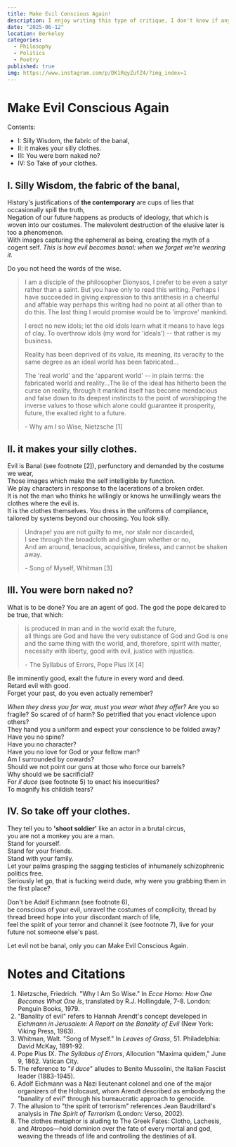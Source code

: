 ```yaml
---
title: Make Evil Conscious Again!
description: I enjoy writing this type of critique, I don't know if anyone will understand but maybe the imagery is fun.
date: "2025-06-12"
location: Berkeley
categories:
  - Philosophy
  - Politics
  - Poetry
published: true
img: https://www.instagram.com/p/DK1RqyZufZ4/?img_index=1
---
```


# Make Evil Conscious Again

Contents:

- I: Silly Wisdom, the fabric of the banal,
- II: it makes your silly clothes.
- III: You were born naked no?
- IV: So Take of your clothes.

## I. Silly Wisdom, the fabric of the banal,

History's justifications of **the contemporary** are cups of lies that occasionally spill the truth,  
Negation of our future happens as products of ideology, that which is woven into our costumes.
The malevolent destruction of the elusive later is too a phenomenon.  
With images capturing the ephemeral as being, creating the myth of a cogent self.
_This is how evil becomes banal: when we forget we're wearing it._

Do you not heed the words of the wise.

> I am a disciple of the philosopher Dionysos, I prefer to be even a satyr rather than a saint.
> But you have only to read this writing.
> Perhaps I have succeeded in giving expression to this antithesis in a cheerful and affable way perhaps this writing had no point at all other than to do this.
> The last thing I would promise would be to 'improve' mankind.
>
> I erect no new idols; let the old idols learn what it means to have legs of clay. To overthrow idols (my word for 'ideals') -- that rather is my business.
>
> Reality has been deprived of its value, its meaning, its veracity to the same degree as an ideal world has been fabricated...
>
> The 'real world' and the 'apparent world' -- in plain terms: the fabricated world and reality...The lie of the ideal has hitherto been the curse on reality, through it mankind itself has become mendacious and false down to its deepest instincts to the point of worshipping the inverse values to those which alone could guarantee it prosperity, future, the exalted right to a future.
>
> \- Why am I so Wise, Nietzsche [1]

## II. it makes your silly clothes.

Evil is Banal (see footnote [2]), perfunctory and demanded by the costume we wear,  
Those images which make the self intelligible by function.  
We play characters in response to the lacerations of a broken order.  
It is not the man who thinks he willingly or knows he unwillingly wears the clothes where the evil is.  
It is the clothes themselves.
You dress in the uniforms of compliance, tailored by systems beyond our choosing.
You look silly.

> Undrape! you are not guilty to me, nor stale nor discarded,  
> I see through the broadcloth and gingham whether or no,  
> And am around, tenacious, acquisitive, tireless, and cannot be shaken away.
>
> \- Song of Myself, Whitman [3]

## III. You were born naked no?

What is to be done?
You are an agent of god.
The god the pope delcared to be true, that which:

> is produced in man and in the world exalt the future,  
> all things are God and have the very substance of God
> and God is one and the same thing with the world, and, therefore,
> spirit with matter,
> necessity with liberty,
> good with evil,
> justice with injustice.
>
> \- The Syllabus of Errors, Pope Pius IX [4]

Be imminently good, exalt the future in every word and deed.  
Retard evil with good.  
Forget your past, do you even actually remember?

_When they dress you for war, must you wear what they offer?_
Are you so fragile? So scared of of harm?
So petrified that you enact violence upon others?  
They hand you a uniform and expect your conscience to be folded away?
Have you no spine?  
Have you no character?  
Have you no love for God or your fellow man?  
Am I surrounded by cowards?  
Should we not point our guns at those who force our barrels?  
Why should we be sacrificial?  
For _il duce_ (see footnote 5) to enact his insecurities?  
To magnify his childish tears?

## IV. So take off your clothes.

They tell you to **'shoot soldier'** like an actor in a brutal circus,  
you are not a monkey you are a man.  
Stand for yourself.  
Stand for your friends.  
Stand with your family.  
Let your palms grasping the sagging testicles of inhumanely schizophrenic politics free.  
Seriously let go, that is fucking weird dude, why were you grabbing them in the first place?

Don't be Adolf Eichmann (see footnote 6),  
be conscious of your evil,
unravel the costumes of complicity, thread by thread
breed hope into your discordant march of life,  
feel the spirit of your terror and channel it (see footnote 7),
live for your future not someone else's past.

Let evil not be banal, only you can Make Evil Conscious Again.

# Notes and Citations

1. Nietzsche, Friedrich. "Why I Am So Wise." In _Ecce Homo: How One Becomes What One Is_, translated by R.J. Hollingdale, 7-8. London: Penguin Books, 1979.
2. "Banality of evil" refers to Hannah Arendt's concept developed in _Eichmann in Jerusalem: A Report on the Banality of Evil_ (New York: Viking Press, 1963).
3. Whitman, Walt. "Song of Myself." In _Leaves of Grass_, 51. Philadelphia: David McKay, 1891-92.
4. Pope Pius IX. _The Syllabus of Errors_, Allocution "Maxima quidem," June 9, 1862. Vatican City.
5. The reference to "_il duce_" alludes to Benito Mussolini, the Italian Fascist leader (1883-1945).
6. Adolf Eichmann was a Nazi lieutenant colonel and one of the major organizers of the Holocaust, whom Arendt described as embodying the "banality of evil" through his bureaucratic approach to genocide.
7. The allusion to "the spirit of terrorism" references Jean Baudrillard's analysis in _The Spirit of Terrorism_ (London: Verso, 2002).
8. The clothes metaphor is aluding to The Greek Fates: Clotho, Lachesis, and Atropos—hold dominion over the fate of every mortal and god, weaving the threads of life and controlling the destinies of all.

